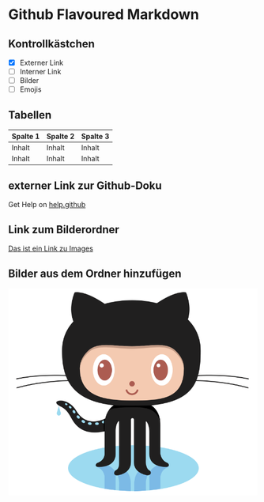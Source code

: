 # Github Flavoured Markdown

## Kontrollkästchen

- [x] Externer Link
- [ ] Interner Link
- [ ] Bilder
- [ ] Emojis

## Tabellen

Spalte 1 | Spalte 2 | Spalte 3
-------- | -------- | --------
Inhalt   | Inhalt   | Inhalt
Inhalt   | Inhalt   | Inhalt

## externer Link zur Github-Doku

Get Help on [help.github](https://help.github.com/en)

## Link zum Bilderordner

[Das ist ein Link zu Images](Images/)

## Bilder aus dem Ordner hinzufügen

![Bild](Images/logo.png)
